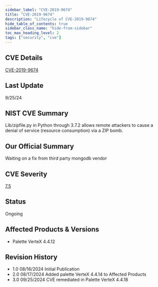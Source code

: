 ```yaml
---
sidebar_label: "CVE-2019-9674"
title: "CVE-2019-9674"
description: "Lifecycle of CVE-2019-9674"
hide_table_of_contents: true
sidebar_class_name: "hide-from-sidebar"
toc_max_heading_level: 2
tags: ["security", "cve"]
---
```


## CVE Details

[CVE-2019-9674](https://nvd.nist.gov/vuln/detail/CVE-2019-9674)

## Last Update

9/25/24

## NIST CVE Summary

Lib/zipfile.py in Python through 3.7.2 allows remote attackers to cause a denial of service (resource consumption) via a
ZIP bomb.

## Our Official Summary

Waiting on a fix from third party mongodb vendor

## CVE Severity

[7.5](https://nvd.nist.gov/vuln/detail/CVE-2019-9674)

## Status

Ongoing

## Affected Products & Versions

- Palette VerteX 4.4.12

## Revision History

- 1.0 08/16/2024 Initial Publication
- 2.0 08/17/2024 Added palette VerteX 4.4.14 to Affected Products
- 3.0 09/25/2024 CVE remediated in Palette VerteX 4.4.18
